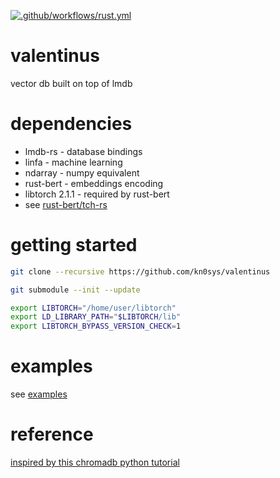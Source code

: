 [![.github/workflows/rust.yml](https://github.com/kn0sys/valentinus/actions/workflows/rust.yml/badge.svg)](https://github.com/kn0sys/valentinus/actions/workflows/rust.yml)

# valentinus
vector db built on top of lmdb

# dependencies

* lmdb-rs        - database bindings
* linfa          - machine learning
* ndarray        - numpy equivalent
* rust-bert      - embeddings encoding
* libtorch 2.1.1 - required by rust-bert
* see [rust-bert/tch-rs](https://github.com/guillaume-be/rust-bert)

# getting started

```bash
git clone --recursive https://github.com/kn0sys/valentinus
```

```bash
git submodule --init --update
```

```bash
export LIBTORCH="/home/user/libtorch"
export LD_LIBRARY_PATH="$LIBTORCH/lib"
export LIBTORCH_BYPASS_VERSION_CHECK=1
```

# examples

see [examples](./examples/embeddings.md)

# reference

[inspired by this chromadb python tutorial](https://realpython.com/chromadb-vector-database/#what-is-a-vector-database)